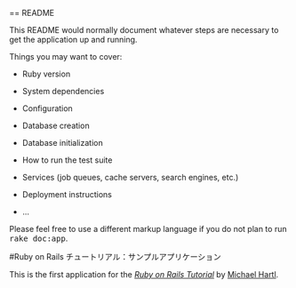 == README

This README would normally document whatever steps are necessary to get the
application up and running.

Things you may want to cover:

* Ruby version

* System dependencies

* Configuration

* Database creation

* Database initialization

* How to run the test suite

* Services (job queues, cache servers, search engines, etc.)

* Deployment instructions

* ...


Please feel free to use a different markup language if you do not plan to run
<tt>rake doc:app</tt>.

#Ruby on Rails チュートリアル：サンプルアプリケーション

This is the first application for the [*Ruby on Rails Tutorial*](http://railstutorial.jp/) by [Michael Hartl](http://www.michaelhartl.com/).

